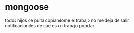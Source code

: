 # mongoose
todos hijos de puita copiandome el trabajo no me deja de salir notificaciondes de que es un trabajo popular
